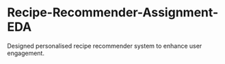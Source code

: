 # Recipe-Recommender-Assignment-EDA
Designed personalised recipe recommender system to enhance user engagement.
